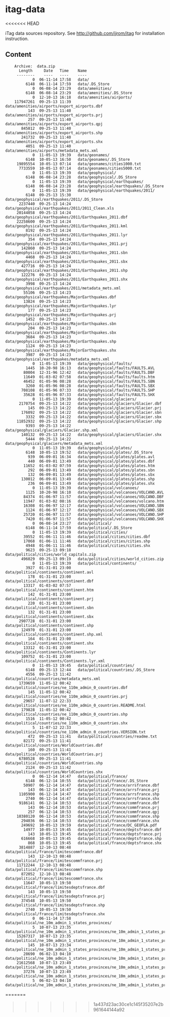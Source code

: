 itag-data
=========
<<<<<<< HEAD

iTag data sources repository.
See http://github.com/jjrom/itag for installation instruction.

Content
-------

        Archive:  data.zip
          Length     Date   Time    Name
         --------    ----   ----    ----
                0  06-11-14 17:58   data/
             6148  06-11-14 17:59   data/.DS_Store
                0  06-08-14 23:29   data/amenities/
             6148  06-08-14 23:29   data/amenities/.DS_Store
                0  12-10-13 16:18   data/amenities/airports/
        117947261  09-25-13 11:39   data/amenities/airports/export_airports.dbf
              143  09-25-13 11:40   data/amenities/airports/export_airports.prj
              257  09-25-13 11:40   data/amenities/airports/export_airports.qpj
           845812  09-25-13 11:40   data/amenities/airports/export_airports.shp
           241732  09-25-13 11:40   data/amenities/airports/export_airports.shx
             4051  09-25-13 11:40   data/amenities/airports/metadata_mets.xml
                0  11-05-13 19:39   data/geonames/
             6148  10-05-13 16:50   data/geonames/.DS_Store
         19895554  10-05-13 07:14   data/geonames/cities1000.txt
          7733559  10-05-13 07:14   data/geonames/cities5000.txt
                0  11-05-13 19:39   data/geophysical/
             6148  06-08-14 23:28   data/geophysical/.DS_Store
                0  11-05-13 19:39   data/geophysical/earthquakes/
             6148  06-08-14 23:28   data/geophysical/earthquakes/.DS_Store
                0  11-05-13 19:39   data/geophysical/earthquakes/2011/
             6148  09-25-13 15:30   data/geophysical/earthquakes/2011/.DS_Store
          2237440  09-25-13 14:24   data/geophysical/earthquakes/2011/2011_Clean.xls
         20144058  09-25-13 14:24   data/geophysical/earthquakes/2011/Earthquakes_2011.dbf
         22258600  09-25-13 14:24   data/geophysical/earthquakes/2011/Earthquakes_2011.kml
             8192  09-25-13 14:24   data/geophysical/earthquakes/2011/Earthquakes_2011.lyr
              354  09-25-13 14:24   data/geophysical/earthquakes/2011/Earthquakes_2011.prj
           142860  09-25-13 14:24   data/geophysical/earthquakes/2011/Earthquakes_2011.sbn
             4468  09-25-13 14:24   data/geophysical/earthquakes/2011/Earthquakes_2011.sbx
           427716  09-25-13 14:24   data/geophysical/earthquakes/2011/Earthquakes_2011.shp
           122276  09-25-13 14:24   data/geophysical/earthquakes/2011/Earthquakes_2011.shx
             3998  09-25-13 14:24   data/geophysical/earthquakes/2011/metadata_mets.xml
            55106  09-25-13 14:23   data/geophysical/earthquakes/MajorEarthquakes.dbf
            13824  09-25-13 14:23   data/geophysical/earthquakes/MajorEarthquakes.lyr
              177  09-25-13 14:23   data/geophysical/earthquakes/MajorEarthquakes.prj
             1452  09-25-13 14:23   data/geophysical/earthquakes/MajorEarthquakes.sbn
              204  09-25-13 14:23   data/geophysical/earthquakes/MajorEarthquakes.sbx
             3684  09-25-13 14:23   data/geophysical/earthquakes/MajorEarthquakes.shp
             1124  09-25-13 14:23   data/geophysical/earthquakes/MajorEarthquakes.shx
             3987  09-25-13 14:23   data/geophysical/earthquakes/metadata_mets.xml
                0  11-05-13 19:39   data/geophysical/faults/
             1445  10-20-98 16:13   data/geophysical/faults/FAULTS.AVL
            80004  12-31-96 12:42   data/geophysical/faults/FAULTS.DBF
            11649  01-03-02 07:58   data/geophysical/faults/faults.htm
            46452  01-05-96 08:28   data/geophysical/faults/FAULTS.SBN
             3260  01-05-96 08:28   data/geophysical/faults/FAULTS.SBX
           708108  01-05-96 07:33   data/geophysical/faults/FAULTS.SHP
            35628  01-05-96 07:33   data/geophysical/faults/FAULTS.SHX
                0  11-05-13 19:39   data/geophysical/glaciers/
          2170754  09-25-13 14:22   data/geophysical/glaciers/Glacier.dbf
              145  09-25-13 14:22   data/geophysical/glaciers/Glacier.prj
           176092  09-25-13 14:22   data/geophysical/glaciers/Glacier.sbn
             3332  09-25-13 14:22   data/geophysical/glaciers/Glacier.sbx
         11852932  09-25-13 14:22   data/geophysical/glaciers/Glacier.shp
             9393  09-25-13 14:22   data/geophysical/glaciers/Glacier.shp.xml
           140132  09-25-13 14:22   data/geophysical/glaciers/Glacier.shx
             5444  09-25-13 14:22   data/geophysical/glaciers/metadata_mets.xml
                0  11-05-13 19:39   data/geophysical/plates/
             6148  10-05-13 19:52   data/geophysical/plates/.DS_Store
              939  06-09-01 16:34   data/geophysical/plates/plates.avl
              440  06-09-01 13:49   data/geophysical/plates/plates.dbf
            11652  01-03-02 07:59   data/geophysical/plates/plates.htm
              292  06-09-01 13:49   data/geophysical/plates/plates.sbn
              132  06-09-01 13:49   data/geophysical/plates/plates.sbx
           130012  06-09-01 13:49   data/geophysical/plates/plates.shp
              236  06-09-01 13:49   data/geophysical/plates/plates.shx
                0  11-05-13 19:39   data/geophysical/volcanoes/
             1125  10-20-98 16:10   data/geophysical/volcanoes/VOLCANO.AVL
            84374  01-06-97 11:57   data/geophysical/volcanoes/VOLCANO.DBF
            11947  01-03-02 08:16   data/geophysical/volcanoes/volcano.htm
            16308  01-06-97 12:17   data/geophysical/volcanoes/VOLCANO.SBN
             1124  01-06-97 12:17   data/geophysical/volcanoes/VOLCANO.SBX
            25720  01-06-97 11:57   data/geophysical/volcanoes/VOLCANO.SHP
             7420  01-06-97 11:57   data/geophysical/volcanoes/VOLCANO.SHX
                0  06-08-14 23:27   data/political/
             6148  06-11-14 17:59   data/political/.DS_Store
                0  11-05-13 19:39   data/political/cities/
            39552  01-06-11 11:46   data/political/cities/cities.dbf
            17068  01-06-11 11:46   data/political/cities/cities.shp
             4948  01-06-11 11:46   data/political/cities/cities.shx
             9623  09-25-13 09:18   data/political/cities/world_capitals.zip
           496029  09-25-13 09:19   data/political/cities/world_cities.zip
                0  11-05-13 19:39   data/political/continents/
             3927  01-31-01 23:00   data/political/continents/continent.avl
              178  01-31-01 23:00   data/political/continents/continent.dbf
            13317  01-03-02 07:57   data/political/continents/continent.htm
              142  01-31-01 23:00   data/political/continents/continent.prj
              220  01-31-01 23:00   data/political/continents/continent.sbn
              132  01-31-01 23:00   data/political/continents/continent.sbx
          2907728  01-31-01 23:00   data/political/continents/continent.shp
           124970  01-31-01 23:00   data/political/continents/continent.shp.xml
              164  01-31-01 23:00   data/political/continents/continent.shx
            13312  01-31-01 23:00   data/political/continents/Continents.lyr
           109752  01-31-01 23:00   data/political/continents/Continents.lyr.xml
                0  11-05-13 19:45   data/political/countries/
             6148  09-25-13 12:44   data/political/countries/.DS_Store
             4556  09-25-13 11:42   data/political/countries/metadata_mets.xml
          1739659  11-05-12 00:42   data/political/countries/ne_110m_admin_0_countries.dbf
              145  11-05-12 00:42   data/political/countries/ne_110m_admin_0_countries.prj
            29657  11-07-12 22:33   data/political/countries/ne_110m_admin_0_countries.README.html
           179828  11-05-12 00:42   data/political/countries/ne_110m_admin_0_countries.shp
             1516  11-05-12 00:42   data/political/countries/ne_110m_admin_0_countries.shx
                5  11-07-12 22:33   data/political/countries/ne_110m_admin_0_countries.VERSION.txt
              472  09-25-13 11:41   data/political/countries/readme.txt
            82172  09-25-13 11:41   data/political/countries/WorldCountries.dbf
              160  09-25-13 11:41   data/political/countries/WorldCountries.prj
          6780528  09-25-13 11:41   data/political/countries/WorldCountries.shp
             2124  09-25-13 11:42   data/political/countries/WorldCountries.shx
                0  06-12-14 14:47   data/political/france/
             6148  06-12-14 10:55   data/political/france/.DS_Store
            50907  06-12-14 14:47   data/political/france/arrsfrance.dbf
              143  06-12-14 14:47   data/political/france/arrsfrance.prj
          1105900  06-12-14 14:47   data/political/france/arrsfrance.shp
             2740  06-12-14 14:47   data/political/france/arrsfrance.shx
          9186141  06-12-14 10:53   data/political/france/commfrance.dbf
              143  06-12-14 10:53   data/political/france/commfrance.prj
              257  06-12-14 10:53   data/political/france/commfrance.qpj
         10380120  06-12-14 10:53   data/political/france/commfrance.shp
           294036  06-12-14 10:53   data/political/france/commfrance.shx
           249692  10-05-13 19:59   data/political/france/DC_GEOFLA.pdf
            14977  10-05-13 19:45   data/political/france/deptsfrance.dbf
              143  10-05-13 19:45   data/political/france/deptsfrance.prj
           616668  10-05-13 19:45   data/political/france/deptsfrance.shp
              868  10-05-13 19:45   data/political/france/deptsfrance.shx
          3814887  12-10-13 08:48   data/political/france/limitescommfrance.dbf
              143  12-10-13 08:48   data/political/france/limitescommfrance.prj
         11712244  12-10-13 08:48   data/political/france/limitescommfrance.shp
           872052  12-10-13 08:48   data/political/france/limitescommfrance.shx
            11647  10-05-13 19:50   data/political/france/limitesdeptsfrance.dbf
              143  10-05-13 19:50   data/political/france/limitesdeptsfrance.prj
           374548  10-05-13 19:50   data/political/france/limitesdeptsfrance.shp
             2740  10-05-13 19:50   data/political/france/limitesdeptsfrance.shx
                0  06-11-14 17:58   data/political/ne_10m_admin_1_states_provinces/
                5  10-07-13 23:35   data/political/ne_10m_admin_1_states_provinces/ne_10m_admin_1_states_provinces.cpg
         15267317  10-07-13 23:35   data/political/ne_10m_admin_1_states_provinces/ne_10m_admin_1_states_provinces.dbf
              145  10-07-13 23:34   data/political/ne_10m_admin_1_states_provinces/ne_10m_admin_1_states_provinces.prj
            28690  06-02-13 04:10   data/political/ne_10m_admin_1_states_provinces/ne_10m_admin_1_states_provinces.README.html
         21612568  10-07-13 23:49   data/political/ne_10m_admin_1_states_provinces/ne_10m_admin_1_states_provinces.shp
            37276  10-07-13 23:49   data/political/ne_10m_admin_1_states_provinces/ne_10m_admin_1_states_provinces.shx
                5  06-02-13 04:10   data/political/ne_10m_admin_1_states_provinces/ne_10m_admin_1_states_provinces.VERSION.txt
=======
>>>>>>> 1a437d23ac30ce1c145f35207e2b961644144a92
